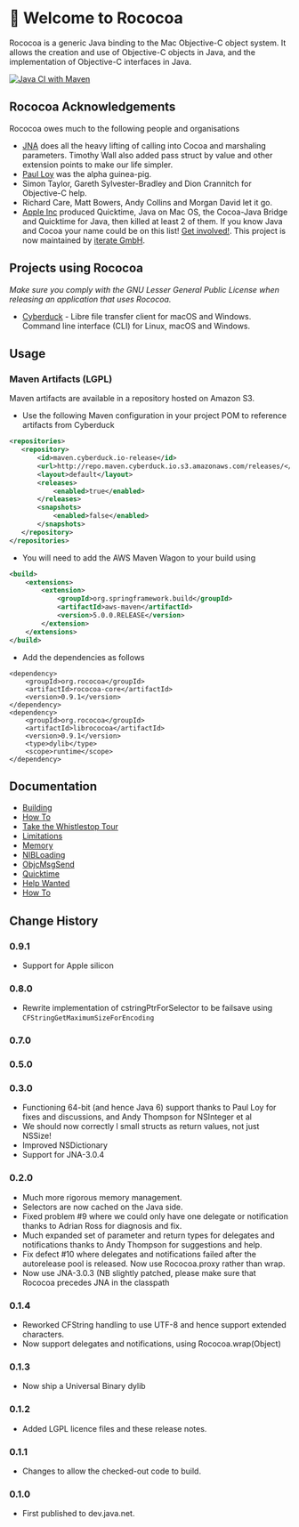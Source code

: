 #  Welcome to Rococoa

Rococoa is a generic Java binding to the Mac Objective-C object system. It 
allows the creation and use of Objective-C objects in Java, and the 
implementation of Objective-C interfaces in Java.

[![Java CI with Maven](https://github.com/iterate-ch/rococoa/actions/workflows/test.yml/badge.svg)](https://github.com/iterate-ch/rococoa/actions/workflows/test.yml)

## Rococoa Acknowledgements
Rococoa owes much to the following people and organisations
  * [JNA](https://github.com/java-native-access/jna) does all the heavy lifting of calling into Cocoa and marshaling parameters. Timothy Wall also added pass struct by value and other extension points to make our life simpler.
  * [Paul Loy](http://www.keteracel.com) was the alpha guinea-pig.
  * Simon Taylor, Gareth Sylvester-Bradley and Dion Crannitch for Objective-C help.
  * Richard Care, Matt Bowers, Andy Collins and Morgan David let it go.
  * [Apple Inc](http://www.apple.com) produced Quicktime, Java on Mac OS, the Cocoa-Java Bridge and Quicktime for Java, then killed at least 2 of them.
If you know Java and Cocoa your name could be on this list! [Get involved!](HelpWanted.md). This project is now maintained by [iterate GmbH](https://iterate.ch/).

## Projects using Rococoa

_Make sure you comply with the GNU Lesser General Public License when releasing an application that uses Rococoa._

  * [Cyberduck](https://github.com/iterate-ch/cyberduck) - Libre file transfer client for macOS and Windows. Command line interface (CLI) for Linux, macOS and Windows.

## Usage
### Maven Artifacts (LGPL)
Maven artifacts are available in a repository hosted on Amazon S3.

- Use the following Maven configuration in your project POM to reference artifacts from Cyberduck
 ```xml
<repositories>
    <repository>
        <id>maven.cyberduck.io-release</id>
        <url>http://repo.maven.cyberduck.io.s3.amazonaws.com/releases/</url>
        <layout>default</layout>
        <releases>
            <enabled>true</enabled>
        </releases>
        <snapshots>
            <enabled>false</enabled>
        </snapshots>
    </repository>
</repositories>
```

- You will need to add the AWS Maven Wagon to your build using
```xml
<build>
    <extensions>
        <extension>
            <groupId>org.springframework.build</groupId>
            <artifactId>aws-maven</artifactId>
            <version>5.0.0.RELEASE</version>
        </extension>
    </extensions>
</build>
```

- Add the dependencies as follows
```
<dependency>
    <groupId>org.rococoa</groupId>
    <artifactId>rococoa-core</artifactId>
    <version>0.9.1</version>
</dependency>
<dependency>
    <groupId>org.rococoa</groupId>
    <artifactId>librococoa</artifactId>
    <version>0.9.1</version>
    <type>dylib</type>
    <scope>runtime</scope>
</dependency>
```

## Documentation
 * [Building](Building.md)
 * [How To](HowTo.md)
 * [Take the Whistlestop Tour](WhistlestopTour.md)
 * [Limitations](Limitations.md)
 * [Memory](Memory.md)
 * [NIBLoading](NIBLoading.md)
 * [ObjcMsgSend](ObjcMsgSend.md)
 * [Quicktime](Quicktime.md)
 * [Help Wanted](HelpWanted.md)
 * [How To](HowTo.md)

## Change History
### 0.9.1
* Support for Apple silicon
### 0.8.0
* Rewrite implementation of cstringPtrForSelector to be failsave using `CFStringGetMaximumSizeForEncoding`
### 0.7.0
### 0.5.0
### 0.3.0
* Functioning 64-bit (and hence Java 6) support
    thanks to Paul Loy for fixes and discussions, and Andy Thompson for NSInteger et al
* We should now correctly l small structs as return values, not just NSSize!
* Improved NSDictionary
* Support for JNA-3.0.4
### 0.2.0
* Much more rigorous memory management.
* Selectors are now cached on the Java side.
* Fixed problem #9 where we could only have one delegate or notification 
    thanks to Adrian Ross for diagnosis and fix.
* Much expanded set of parameter and return types for delegates and notifications
    thanks to Andy Thompson for suggestions and help.
* Fix defect #10 where delegates and notifications failed after the autorelease 
    pool is released. Now use Rococoa.proxy rather than wrap.
* Now use JNA-3.0.3 (NB slightly patched, please make sure that Rococoa precedes
    JNA in the classpath 

### 0.1.4
* Reworked CFString handling to use UTF-8 and hence support extended characters.
* Now support delegates and notifications, using Rococoa.wrap(Object)

### 0.1.3
* Now ship a Universal Binary dylib
	
### 0.1.2
* Added LGPL licence files and these release notes.

### 0.1.1
* Changes to allow the checked-out code to build.

### 0.1.0
* First published to dev.java.net.